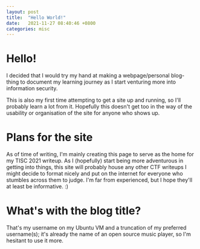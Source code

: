 ```yaml
---
layout: post
title:  "Hello World!"
date:   2021-11-27 08:40:46 +0800
categories: misc
---
```

# Hello!

I decided that I would try my hand at making a webpage/personal blog-thing to document my learning journey as I start venturing more into information security.

This is also my first time attempting to get a site up and running, so I'll probably learn a lot from it. Hopefully this doesn't get too in the way of the usability or organisation of the site for anyone who shows up.

# Plans for the site

As of time of writing, I'm mainly creating this page to serve as the home for my TISC 2021 writeup. As I (hopefully) start being more adventurous in getting into things, this site will probably house any other CTF writeups I might decide to format nicely and put on the internet for everyone who stumbles across them to judge. I'm far from experienced, but I hope they'll at least be informative. :)

# What's with the blog title?

That's my username on my Ubuntu VM and a truncation of my preferred username(s); it's already the name of an open source music player, so I'm hesitant to use it more.